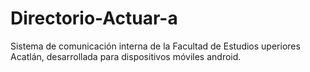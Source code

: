# Directorio-Actuar-a
Sistema de comunicación interna de la Facultad de Estudios uperiores Acatlán, desarrollada para dispositivos móviles android.
